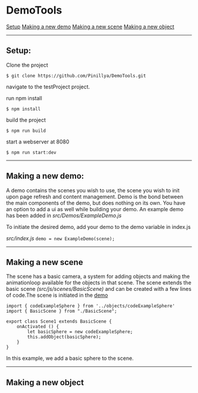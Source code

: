 # DemoTools
[Setup](#Setup)
[Making a new demo](#Making-a-new-demo)
[Making a new scene](#Making-a-new-scene)
[Making a new object](#Making-a-new-object)


---

## Setup:

Clone the project
```
$ git clone https://github.com/Pinillya/DemoTools.git
```

navigate to the testProject project.

run npm install
```
$ npm install
```

build the project
```
$ npm run build
```

start a webserver at 8080
```
$ npm run start:dev
```

---

## Making a new demo:
A demo contains the scenes you wish to use, the scene you wish to init upon page refresh and content management. Demo is the bond between the main components of the demo, but does nothing on its own.
You have an option to add a ui as well while building your demo.
An example demo has been added in
*src/Demos/ExampleDemo.js*

To initiate the desired demo, add your demo to the demo variable in  index.js

*src/index.js*
`demo = new ExampleDemo(scene);`

---
## Making a new scene
The scene has a basic camera, a system for adding objects and making the animationloop available for the objects in that scene.
The scene extends the basic scene *(src/js/scenes/BasicScene)* and can be created with a few lines of code.The scene is initiated in the [demo](#Making-a-new-demo)

```
import { codeExampleSphere } from '../objects/codeExampleSphere'
import { BasicScene } from "./BasicScene";

export class Scene1 extends BasicScene {
    onActivated () {
        let basicSphere = new codeExampleSphere;
        this.addObject(basicSphere);
    }
}
```
In this example, we add a basic sphere to the scene.

---
## Making a new object
